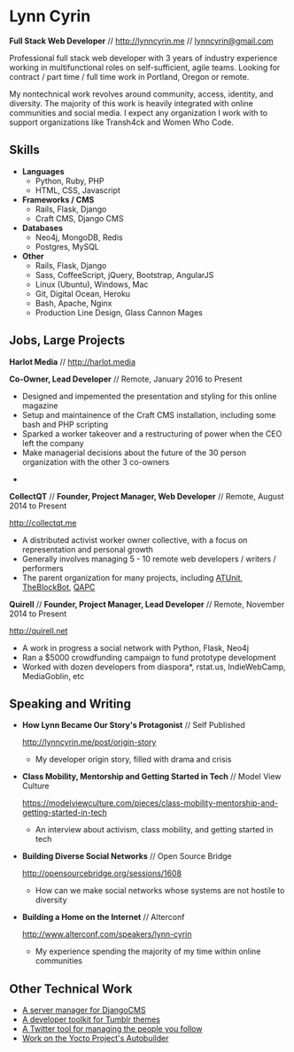 Lynn Cyrin
===========

**Full Stack Web Developer** // <http://lynncyrin.me>  // lynncyrin@gmail.com

Professional full stack web developer with 3 years of industry experience working in multifunctional roles on self-sufficient, agile teams. Looking for contract / part time / full time work in Portland, Oregon or remote.

My nontechnical work revolves around community, access, identity, and diversity. The majority of this work is heavily integrated with online communities and social media. I expect any organization I work with to support organizations like Transh4ck and Women Who Code.

Skills
------

*   **Languages**
    * Python, Ruby, PHP
    * HTML, CSS, Javascript
*   **Frameworks / CMS**
    * Rails, Flask, Django
    * Craft CMS, Django CMS
*   **Databases**
    * Neo4j, MongoDB, Redis
    * Postgres, MySQL
*   **Other**
    * Rails, Flask, Django
    * Sass, CoffeeScript, jQuery, Bootstrap, AngularJS
    * Linux (Ubuntu), Windows, Mac
    * Git, Digital Ocean, Heroku
    * Bash, Apache, Nginx
    * Production Line Design, Glass Cannon Mages


Jobs, Large Projects
--------------------

**Harlot Media** // <http://harlot.media>

**Co-Owner, Lead Developer** // Remote, January 2016 to Present

 * Designed and impemented the presentation and styling for this online magazine
 * Setup and maintainence of the Craft CMS installation, including some bash and PHP scripting
 * Sparked a worker takeover and a restructuring of power when the CEO left the company
 * Make managerial decisions about the future of the 30 person organization with the other 3 co-owners

-

**CollectQT** // **Founder, Project Manager, Web Developer** // Remote, August 2014 to Present

<http://collectqt.me>

 * A distributed activist worker owner collective, with a focus on representation and personal growth
 * Generally involves managing 5 - 10 remote web developers / writers / performers
 * The parent organization for many projects, including [ATUnit](http://gitlab.com/atunit/atunit), [TheBlockBot](http://theblockbot.herokuapp.com/), [QAPC](http://qapcollective.net)

**Quirell** // **Founder, Project Manager, Lead Developer** // Remote, November 2014 to Present

<http://quirell.net>

 * A work in progress a social network with Python, Flask, Neo4j
 * Ran a $5000 crowdfunding campaign to fund prototype development
 * Worked with dozen developers from diaspora*, rstat.us, IndieWebCamp, MediaGoblin, etc

Speaking and Writing
--------------------

*   **How Lynn Became Our Story's Protagonist** // Self Published

    <http://lynncyrin.me/post/origin-story>

    * My developer origin story, filled with drama and crisis

*   **Class Mobility, Mentorship and Getting Started in Tech** // Model View Culture

    <https://modelviewculture.com/pieces/class-mobility-mentorship-and-getting-started-in-tech>

    * An interview about activism, class mobility, and getting started in tech

*   **Building Diverse Social Networks** // Open Source Bridge

    <http://opensourcebridge.org/sessions/1608>

    * How can we make social networks whose systems are not hostile to diversity

*   **Building a Home on the Internet** // Alterconf

    <http://www.alterconf.com/speakers/lynn-cyrin>

    * My experience spending the majority of my time within online communities

Other Technical Work
--------------------

* [A server manager for DjangoCMS](https://github.com/LynnCo/djangocms_server)
* [A developer toolkit for Tumblr themes](https://github.com/LynnCo/TumblrDevKit)
* [A Twitter tool for managing the people you follow](https://gist.github.com/LynnCo/6b13e2528508349e05d6)
* [Work on the Yocto Project's Autobuilder](http://git.yoctoproject.org/cgit/cgit.cgi/yocto-autobuilder/log/?qt=author&q=lynn)
